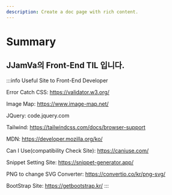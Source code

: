 ```yaml
---
description: Create a doc page with rich content.
---
```


# Summary

## JJamVa의 Front-End TIL 입니다.

:::info
Useful Site to Front-End Developer

Error Catch CSS: https://validator.w3.org/

Image Map: https://www.image-map.net/

JQuery: code.jquery.com

Tailwind: https://tailwindcss.com/docs/browser-support

MDN: https://developer.mozilla.org/ko/

Can I Use(compatibility Check Site): https://caniuse.com/

Snippet Setting Site: https://snippet-generator.app/

PNG to change SVG Converter: https://convertio.co/kr/png-svg/

BootStrap Site: https://getbootstrap.kr/
:::


<!-- win + shift + s 하고 git 아무 issue에 들어가서 복붙 해보면 자동으로 링크가 생성-->

<!-- https://docusaurus.io/docs/markdown-features/admonitions -->

<!-- :::info 목차

Intro
Why Vue.js?
Concepts of Vue.js
:::

:::tip [참고] Evan You 에 의해 발표 (2014)

구글의 Angular 개발자 출신 .
학사 미술, 미술사 전공/석사 디자인 & 테크놀로지 전공
구글 Angular보다 더 가볍고, 간편하게 사용할 수 있는 프레임워크를 만들기 위해 개발
::: -->

<!-- 마크다운 참고 블로그 사이트 https://khw11044.github.io/blog/blog-etc/2020-12-21-markdown-tutorial/ -->

